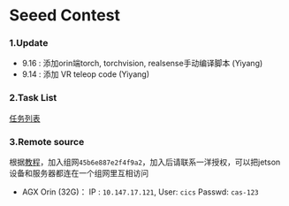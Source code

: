 # Seeed Contest

### 1.Update
- 9.16 : 添加orin端torch, torchvision, realsense手动编译脚本 (Yiyang)
- 9.14 : 添加 VR teleop code (Yiyang)
### 2.Task List

[任务列表](https://docs.qq.com/doc/DTFN6WUtBZ3NGaG1Z?isNewEmptyDoc=1&electronTabTitle=%E7%A9%BA%E7%99%BD%E6%96%87%E6%A1%A3&no_promotion=1&nlc=1)

### 3.Remote source

根据[教程](https://blog.csdn.net/sxf1061700625/article/details/135761567)，加入组网`45b6e887e2f4f9a2`，加入后请联系一洋授权，可以把jetson设备和服务器都连在一个组网里互相访问

- AGX Orin (32G)： IP : `10.147.17.121`, User: `cics` Passwd: `cas-123`
